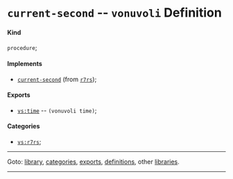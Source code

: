 

<a id='definition__vonuvoli__current-second'></a>

# `current-second` -- `vonuvoli` Definition


<a id='definition__vonuvoli__current-second__kind'></a>

#### Kind

`procedure`;


<a id='definition__vonuvoli__current-second__implements'></a>

#### Implements

 * [`current-second`](../../r7rs/definitions/current-second.md#definition__r7rs__current-second) (from [`r7rs`](../../r7rs/_index.md#library__r7rs));


<a id='definition__vonuvoli__current-second__exports'></a>

#### Exports

 * [`vs:time`](../../vonuvoli/exports/vs_3a_time.md#export__vonuvoli__vs_3a_time) -- `(vonuvoli time)`;


<a id='definition__vonuvoli__current-second__categories'></a>

#### Categories

 * [`vs:r7rs`](../../vonuvoli/categories/vs_3a_r7rs.md#category__vonuvoli__vs_3a_r7rs);

----

Goto: [library](../../vonuvoli/_index.md#library__vonuvoli), [categories](../../vonuvoli/categories/_index.md#toc__vonuvoli__categories), [exports](../../vonuvoli/exports/_index.md#toc__vonuvoli__exports), [definitions](../../vonuvoli/definitions/_index.md#toc__vonuvoli__definitions), other [libraries](../../_libraries.md#toc__libraries).

----

